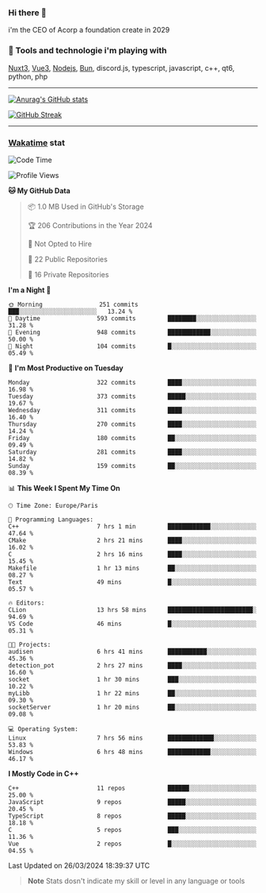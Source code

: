 ### Hi there 👋

i'm the CEO of Acorp a foundation create in 2029  

### 🧰 Tools and technologie i'm playing with

[Nuxt3](https://nuxt.com), [Vue3](https://vuejs.org/), [Nodejs](https://nodejs.org), [Bun](https://bun.sh/), discord.js, typescript, javascript, c++, qt6, python, php

---

[![Anurag's GitHub stats](https://github-readme-stats.vercel.app/api?username=ackimixs&show_icons=true&theme=github_dark&count_private=true)](https://www.ackimixs.xyz)

[![GitHub Streak](https://github-readme-streak-stats.herokuapp.com?user=Ackimixs&theme=github-dark-blue&date_format=j%20M%5B%20Y%5D&mode=weekly)](https://git.io/streak-stats)

---
 
 ### [Wakatime](https://wakatime.com/) stat

<!--START_SECTION:waka-->
![Code Time](http://img.shields.io/badge/Code%20Time-975%20hrs%2033%20mins-blue)

![Profile Views](http://img.shields.io/badge/Profile%20Views-0-blue)

**🐱 My GitHub Data** 

> 📦 1.0 MB Used in GitHub's Storage 
 > 
> 🏆 206 Contributions in the Year 2024
 > 
> 🚫 Not Opted to Hire
 > 
> 📜 22 Public Repositories 
 > 
> 🔑 16 Private Repositories 
 > 
**I'm a Night 🦉** 

```text
🌞 Morning                251 commits         ███░░░░░░░░░░░░░░░░░░░░░░   13.24 % 
🌆 Daytime                593 commits         ████████░░░░░░░░░░░░░░░░░   31.28 % 
🌃 Evening                948 commits         ████████████░░░░░░░░░░░░░   50.00 % 
🌙 Night                  104 commits         █░░░░░░░░░░░░░░░░░░░░░░░░   05.49 % 
```
📅 **I'm Most Productive on Tuesday** 

```text
Monday                   322 commits         ████░░░░░░░░░░░░░░░░░░░░░   16.98 % 
Tuesday                  373 commits         █████░░░░░░░░░░░░░░░░░░░░   19.67 % 
Wednesday                311 commits         ████░░░░░░░░░░░░░░░░░░░░░   16.40 % 
Thursday                 270 commits         ████░░░░░░░░░░░░░░░░░░░░░   14.24 % 
Friday                   180 commits         ██░░░░░░░░░░░░░░░░░░░░░░░   09.49 % 
Saturday                 281 commits         ████░░░░░░░░░░░░░░░░░░░░░   14.82 % 
Sunday                   159 commits         ██░░░░░░░░░░░░░░░░░░░░░░░   08.39 % 
```


📊 **This Week I Spent My Time On** 

```text
🕑︎ Time Zone: Europe/Paris

💬 Programming Languages: 
C++                      7 hrs 1 min         ████████████░░░░░░░░░░░░░   47.64 % 
CMake                    2 hrs 21 mins       ████░░░░░░░░░░░░░░░░░░░░░   16.02 % 
C                        2 hrs 16 mins       ████░░░░░░░░░░░░░░░░░░░░░   15.45 % 
Makefile                 1 hr 13 mins        ██░░░░░░░░░░░░░░░░░░░░░░░   08.27 % 
Text                     49 mins             █░░░░░░░░░░░░░░░░░░░░░░░░   05.57 % 

🔥 Editors: 
CLion                    13 hrs 58 mins      ████████████████████████░   94.69 % 
VS Code                  46 mins             █░░░░░░░░░░░░░░░░░░░░░░░░   05.31 % 

🐱‍💻 Projects: 
audisen                  6 hrs 41 mins       ███████████░░░░░░░░░░░░░░   45.36 % 
detection_pot            2 hrs 27 mins       ████░░░░░░░░░░░░░░░░░░░░░   16.60 % 
socket                   1 hr 30 mins        ███░░░░░░░░░░░░░░░░░░░░░░   10.22 % 
myLibb                   1 hr 22 mins        ██░░░░░░░░░░░░░░░░░░░░░░░   09.30 % 
socketServer             1 hr 20 mins        ██░░░░░░░░░░░░░░░░░░░░░░░   09.08 % 

💻 Operating System: 
Linux                    7 hrs 56 mins       █████████████░░░░░░░░░░░░   53.83 % 
Windows                  6 hrs 48 mins       ████████████░░░░░░░░░░░░░   46.17 % 
```

**I Mostly Code in C++** 

```text
C++                      11 repos            ██████░░░░░░░░░░░░░░░░░░░   25.00 % 
JavaScript               9 repos             █████░░░░░░░░░░░░░░░░░░░░   20.45 % 
TypeScript               8 repos             █████░░░░░░░░░░░░░░░░░░░░   18.18 % 
C                        5 repos             ███░░░░░░░░░░░░░░░░░░░░░░   11.36 % 
Vue                      2 repos             █░░░░░░░░░░░░░░░░░░░░░░░░   04.55 % 
```




 Last Updated on 26/03/2024 18:39:37 UTC
<!--END_SECTION:waka-->

> **Note**
> Stats dosn't indicate my skill or level in any language or tools
